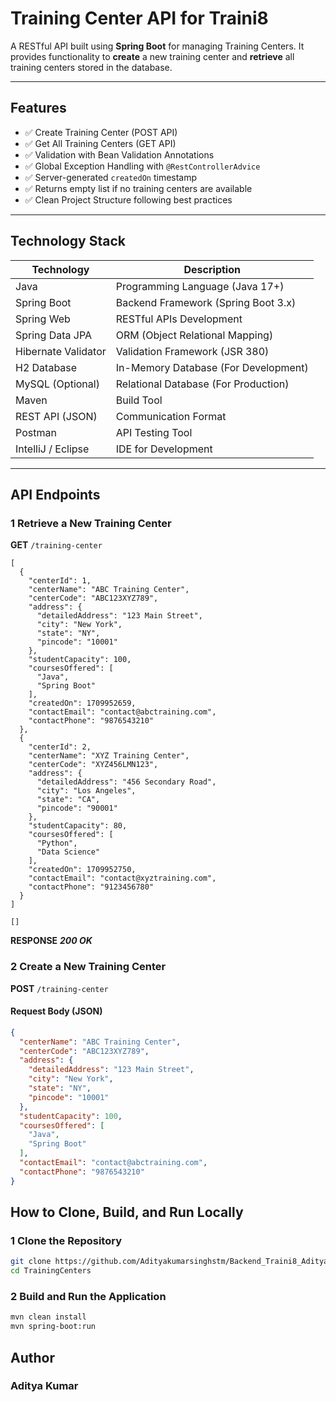 # Training Center API for Traini8

A RESTful API built using **Spring Boot** for managing Training Centers. It provides functionality to **create** a new training center and **retrieve** all training centers stored in the database.

---

## Features

- ✅ Create Training Center (POST API)
- ✅ Get All Training Centers (GET API)
- ✅ Validation with Bean Validation Annotations
- ✅ Global Exception Handling with `@RestControllerAdvice`
- ✅ Server-generated `createdOn` timestamp
- ✅ Returns empty list if no training centers are available
- ✅ Clean Project Structure following best practices

---

## Technology Stack

| Technology         | Description                          |
|--------------------|--------------------------------------|
| Java               | Programming Language (Java 17+)      |
| Spring Boot        | Backend Framework (Spring Boot 3.x) |
| Spring Web         | RESTful APIs Development             |
| Spring Data JPA    | ORM (Object Relational Mapping)      |
| Hibernate Validator| Validation Framework (JSR 380)      |
| H2 Database        | In-Memory Database (For Development)|
| MySQL (Optional)   | Relational Database (For Production)|
| Maven              | Build Tool                          |
| REST API (JSON)    | Communication Format                 |
| Postman            | API Testing Tool                    |
| IntelliJ / Eclipse | IDE for Development                 |

---

## API Endpoints

### 1 Retrieve a New Training Center  
**GET** `/training-center`
```Example Success Response
[
  {
    "centerId": 1,
    "centerName": "ABC Training Center",
    "centerCode": "ABC123XYZ789",
    "address": {
      "detailedAddress": "123 Main Street",
      "city": "New York",
      "state": "NY",
      "pincode": "10001"
    },
    "studentCapacity": 100,
    "coursesOffered": [
      "Java",
      "Spring Boot"
    ],
    "createdOn": 1709952659,
    "contactEmail": "contact@abctraining.com",
    "contactPhone": "9876543210"
  },
  {
    "centerId": 2,
    "centerName": "XYZ Training Center",
    "centerCode": "XYZ456LMN123",
    "address": {
      "detailedAddress": "456 Secondary Road",
      "city": "Los Angeles",
      "state": "CA",
      "pincode": "90001"
    },
    "studentCapacity": 80,
    "coursesOffered": [
      "Python",
      "Data Science"
    ],
    "createdOn": 1709952750,
    "contactEmail": "contact@xyztraining.com",
    "contactPhone": "9123456780"
  }
]
```
```Example Empty Response
[]

```
**RESPONSE**
***200 OK***
### 2 Create a New Training Center  
**POST** `/training-center`

#### Request Body (JSON)
```json
{
  "centerName": "ABC Training Center",
  "centerCode": "ABC123XYZ789",
  "address": {
    "detailedAddress": "123 Main Street",
    "city": "New York",
    "state": "NY",
    "pincode": "10001"
  },
  "studentCapacity": 100,
  "coursesOffered": [
    "Java",
    "Spring Boot"
  ],
  "contactEmail": "contact@abctraining.com",
  "contactPhone": "9876543210"
}

```

## How to Clone, Build, and Run Locally

### 1 Clone the Repository
```bash
git clone https://github.com/Adityakumarsinghstm/Backend_Traini8_AdityaKumar/
cd TrainingCenters
```
### 2 Build and Run the Application
```bash
mvn clean install
mvn spring-boot:run
```
## Author
### Aditya Kumar


